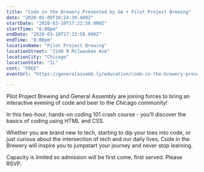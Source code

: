 ```yaml
---
title: "Code in the Brewery Presented by GA + Pilot Project Brewing"
date: "2020-01-09T18:24:39.488Z"
startDate: "2020-03-10T17:22:58.000Z"
startTime: "6:00pm"
endDate: "2020-03-10T17:22:58.000Z"
endTime: "8:00pm"
locationName: "Pilot Project Brewing"
locationStreet: "2140 N Milwaukee Ave"
locationCity: "Chicago"
locationState: "IL"
cost: "FREE"
eventUrl: "https://generalassemb.ly/education/code-in-the-brewery-presented-by-ga-pilot-project-brewing/chicago/100133"

---
```


Pilot Project Brewing and General Assembly are joining forces to bring an interactive evening of code and beer to the Chicago community!

In this two-hour, hands-on coding 101 crash course - you’ll discover the basics of coding using HTML and CSS.

Whether you are brand new to tech, starting to dip your toes into code, or just curious about the intersection of tech and our daily lives, Code in the Brewery will inspire you to jumpstart your journey and never stop learning.

Capacity is limited so admission will be first come, first served. Please RSVP.

